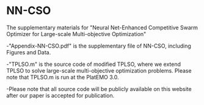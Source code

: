# NN-CSO
The supplementary materials for "Neural Net-Enhanced Competitive Swarm Optimizer for Large-scale Multi-objective Optimization"

-"Appendix-NN-CSO.pdf" is the supplementary file of NN-CSO, including Figures and Data.

-"TPLSO.m" is the source code of modified TPLSO, where we extend TPLSO to solve large-scale multi-objective optimization problems. Please note that TPLSO.m is run at the PlatEMO 3.0.

-Please note that all source code will be publicly available on this website after our paper is accepted for publication.

